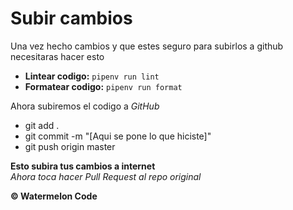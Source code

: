 # Subir cambios
Una vez hecho cambios y que estes seguro para subirlos a github necesitaras hacer esto

+ **Lintear codigo:** ```pipenv run lint```
+ **Formatear codigo:** ```pipenv run format```

Ahora subiremos el codigo a *GitHub*
+ git add .
+ git commit -m "[Aqui se pone lo que hiciste]"
+ git push origin master

**Esto subira tus cambios a internet**\
*Ahora toca hacer Pull Request al repo original*

**© Watermelon Code**